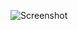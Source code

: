 ![](https://media.discordapp.net/attachments/655125450057711644/705802847437979648/unknown.png "Screenshot")
